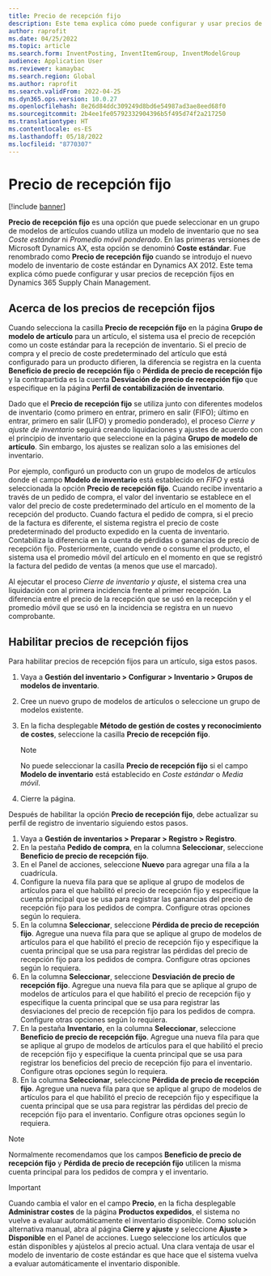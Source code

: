 ```yaml
---
title: Precio de recepción fijo
description: Este tema explica cómo puede configurar y usar precios de recepción fijos en Microsoft Dynamics 365 Supply Chain Management.
author: raprofit
ms.date: 04/25/2022
ms.topic: article
ms.search.form: InventPosting, InventItemGroup, InventModelGroup
audience: Application User
ms.reviewer: kamaybac
ms.search.region: Global
ms.author: raprofit
ms.search.validFrom: 2022-04-25
ms.dyn365.ops.version: 10.0.27
ms.openlocfilehash: 8e26d84ddc309249d8bd6e54987ad3ae8eed68f0
ms.sourcegitcommit: 2b4ee1fe05792332904396b5f495d74f2a217250
ms.translationtype: HT
ms.contentlocale: es-ES
ms.lasthandoff: 05/18/2022
ms.locfileid: "8770307"
---
```

# <a name="fixed-receipt-price"></a>Precio de recepción fijo

[!include [banner](../includes/banner.md)]

**Precio de recepción fijo** es una opción que puede seleccionar en un grupo de modelos de artículos cuando utiliza un modelo de inventario que no sea *Coste estándar* ni *Promedio móvil ponderado*. En las primeras versiones de Microsoft Dynamics AX, esta opción se denominó **Coste estándar**. Fue renombrado como **Precio de recepción fijo** cuando se introdujo el nuevo modelo de inventario de coste estándar en Dynamics AX 2012. Este tema explica cómo puede configurar y usar precios de recepción fijos en Dynamics 365 Supply Chain Management.

## <a name="about-fixed-receipt-prices"></a>Acerca de los precios de recepción fijos

Cuando selecciona la casilla **Precio de recepción fijo** en la página **Grupo de modelo de artículo** para un artículo, el sistema usa el precio de recepción como un coste estándar para la recepción de inventario. Si el precio de compra y el precio de coste predeterminado del artículo que está configurado para un producto difieren, la diferencia se registra en la cuenta **Beneficio de precio de recepción fijo** o **Pérdida de precio de recepción fijo** y la contrapartida es la cuenta **Desviación de precio de recepción fijo** que especifique en la página **Perfil de contabilización de inventario**.

Dado que el **Precio de recepción fijo** se utiliza junto con diferentes modelos de inventario (como primero en entrar, primero en salir (FIFO); último en entrar, primero en salir (LIFO) y promedio ponderado), el proceso *Cierre y ajuste de inventario* seguirá creando liquidaciones y ajustes de acuerdo con el principio de inventario que seleccione en la página **Grupo de modelo de artículo**. Sin embargo, los ajustes se realizan solo a las emisiones del inventario.

Por ejemplo, configuró un producto con un grupo de modelos de artículos donde el campo **Modelo de inventario** está establecido en *FIFO* y está seleccionada la opción **Precio de recepción fijo**. Cuando recibe inventario a través de un pedido de compra, el valor del inventario se establece en el valor del precio de coste predeterminado del artículo en el momento de la recepción del producto. Cuando factura el pedido de compra, si el precio de la factura es diferente, el sistema registra el precio de coste predeterminado del producto expedido en la cuenta de inventario. Contabiliza la diferencia en la cuenta de pérdidas o ganancias de precio de recepción fijo. Posteriormente, cuando vende o consume el producto, el sistema usa el promedio móvil del artículo en el momento en que se registró la factura del pedido de ventas (a menos que use el marcado).

Al ejecutar el proceso *Cierre de inventario y ajuste*, el sistema crea una liquidación con al primera incidencia frente al primer recepción. La diferencia entre el precio de la recepción que se usó en la recepción y el promedio móvil que se usó en la incidencia se registra en un nuevo comprobante.

## <a name="enable-fixed-receipt-prices"></a>Habilitar precios de recepción fijos

Para habilitar precios de recepción fijos para un artículo, siga estos pasos.

1. Vaya a **Gestión del inventario \> Configurar \> Inventario \> Grupos de modelos de inventario**.
2. Cree un nuevo grupo de modelos de artículos o seleccione un grupo de modelos existente.
3. En la ficha desplegable **Método de gestión de costes y reconocimiento de costes**, seleccione la casilla **Precio de recepción fijo**.

    > [!NOTE]
    > No puede seleccionar la casilla **Precio de recepción fijo** si el campo **Modelo de inventario** está establecido en *Coste estándar* o *Media móvil*.

4. Cierre la página.

Después de habilitar la opción **Precio de recepción fijo**, debe actualizar su perfil de registro de inventario siguiendo estos pasos.

1. Vaya a **Gestión de inventarios \> Preparar \> Registro \> Registro**.
1. En la pestaña **Pedido de compra**, en la columna **Seleccionar**, seleccione **Beneficio de precio de recepción fijo**.
1. En el Panel de acciones, seleccione **Nuevo** para agregar una fila a la cuadrícula.
1. Configure la nueva fila para que se aplique al grupo de modelos de artículos para el que habilitó el precio de recepción fijo y especifique la cuenta principal que se usa para registrar las ganancias del precio de recepción fijo para los pedidos de compra. Configure otras opciones según lo requiera.
1. En la columna **Seleccionar**, seleccione **Pérdida de precio de recepción fijo**. Agregue una nueva fila para que se aplique al grupo de modelos de artículos para el que habilitó el precio de recepción fijo y especifique la cuenta principal que se usa para registrar las pérdidas del precio de recepción fijo para los pedidos de compra. Configure otras opciones según lo requiera.
1. En la columna **Seleccionar**, seleccione **Desviación de precio de recepción fijo**. Agregue una nueva fila para que se aplique al grupo de modelos de artículos para el que habilitó el precio de recepción fijo y especifique la cuenta principal que se usa para registrar las desviaciones del precio de recepción fijo para los pedidos de compra. Configure otras opciones según lo requiera.
1. En la pestaña **Inventario**, en la columna **Seleccionar**, seleccione **Beneficio de precio de recepción fijo**. Agregue una nueva fila para que se aplique al grupo de modelos de artículos para el que habilitó el precio de recepción fijo y especifique la cuenta principal que se usa para registrar los beneficios del precio de recepción fijo para el inventario. Configure otras opciones según lo requiera.
1. En la columna **Seleccionar**, seleccione **Pérdida de precio de recepción fijo**. Agregue una nueva fila para que se aplique al grupo de modelos de artículos para el que habilitó el precio de recepción fijo y especifique la cuenta principal que se usa para registrar las pérdidas del precio de recepción fijo para el inventario. Configure otras opciones según lo requiera.

> [!NOTE]
> Normalmente recomendamos que los campos **Beneficio de precio de recepción fijo** y **Pérdida de precio de recepción fijo** utilicen la misma cuenta principal para los pedidos de compra y el inventario.

> [!IMPORTANT]
> Cuando cambia el valor en el campo **Precio**, en la ficha desplegable **Administrar costes** de la página **Productos expedidos**, el sistema no vuelve a evaluar automáticamente el inventario disponible. Como solución alternativa manual, abra al página **Cierre y ajuste** y seleccione **Ajuste \> Disponible** en el Panel de acciones. Luego seleccione los artículos que están disponibles y ajústelos al precio actual. Una clara ventaja de usar el modelo de inventario de coste estándar es que hace que el sistema vuelva a evaluar automáticamente el inventario disponible.
